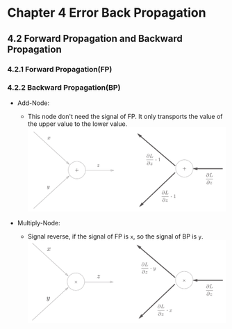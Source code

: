 

<!--
 * @Author       : Jingsheng Lyu
 * @Date         : 2020-07-04 08:41:57
 * @LastEditors  : Jingsheng Lyu
 * @LastEditTime : 2020-07-05 19:38:59
 * @FilePath     : /Deep_Learning/Chapter4/CH4_2/README.md
 * @Github       : https://github.com/jingshenglyu
 * @Web          : https://jingshenglyu.github.io/
 * @E-Mail       : jingshenglyu@gmail.com
--> 
# Chapter 4 Error Back Propagation

## 4.2 Forward Propagation and Backward Propagation 

### 4.2.1 Forward Propagation(FP)

### 4.2.2 Backward Propagation(BP)
* Add-Node:
    * This node don't need the signal of FP. It only transports the value of the upper value to the lower value.
    ![Add](/Images/CH4_2_Add.png)
     
* Multiply-Node:
    * Signal reverse, if the signal of FP is `x`, so the signal of BP is `y`. 
    ![Mul](/Images/CH4_2_Mul.png)